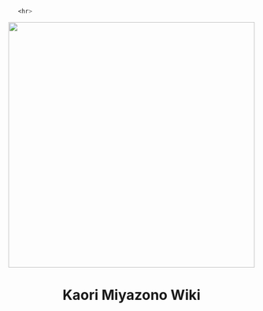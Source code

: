 ```css
   <hr>
```


<p align="center">
   <a href="kaori.wiki"><img src="https://images.fanart.tv/fanart/your-lie-in-april-5db1c49300e8d.png" width="500px"></a>
  <h1 align="center">Kaori Miyazono Wiki</h1>
</p>
